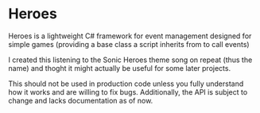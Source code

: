 # Heroes
Heroes is a lightweight C# framework for event management designed for simple games (providing a base class a script inherits from to call events)

I created this listening to the Sonic Heroes theme song on repeat (thus the name) and thoght it might actually be useful for some later projects.


This should not be used in production code unless you fully understand how it works and are willing to fix bugs. Additionally, the API is subject to change and lacks documentation as of now.
